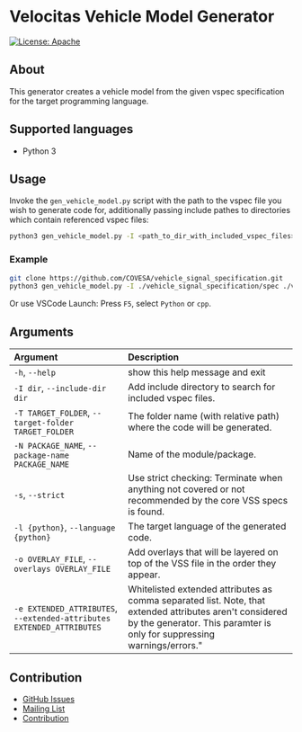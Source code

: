 # Velocitas Vehicle Model Generator

[![License: Apache](https://img.shields.io/badge/License-Apache-yellow.svg)](http://www.apache.org/licenses/LICENSE-2.0)

## About
This generator creates a vehicle model from the given vspec specification for the target programming language.

## Supported languages

* Python 3

## Usage

Invoke the `gen_vehicle_model.py` script with the path to the vspec file you wish to generate code for, additionally passing include pathes to directories which contain referenced vspec files:
```bash
python3 gen_vehicle_model.py -I <path_to_dir_with_included_vspec_files> <path_to_your_vspec_file>
```

### Example
```bash
git clone https://github.com/COVESA/vehicle_signal_specification.git
python3 gen_vehicle_model.py -I ./vehicle_signal_specification/spec ./vehicle_signal_specification/spec/VehicleSignalSpecification.vspec
```

Or use VSCode Launch: Press ```F5```, select ```Python``` or ```cpp```.

## Arguments

| Argument                                          | Description                                                                                                  |
|:--------------------------------------------------|:-------------------------------------------------------------------------------------------------------------|
`-h`, `--help`                                      | show this help message and exit
`-I dir`, `--include-dir dir`                       | Add include directory to search for included vspec files.
`-T TARGET_FOLDER`, `--target-folder TARGET_FOLDER` | The folder name (with relative path) where the code will be generated.
`-N PACKAGE_NAME`, `--package-name PACKAGE_NAME`                | Name of the module/package.
`-s`, `--strict`                                    | Use strict checking: Terminate when anything not covered or not recommended by the core VSS specs is found.
`-l {python}`, `--language {python}`                | The target language of the generated code.
`-o OVERLAY_FILE`, `--overlays OVERLAY_FILE`        | Add overlays that will be layered on top of the VSS file in the order they appear.
`-e EXTENDED_ATTRIBUTES`,<br>`--extended-attributes EXTENDED_ATTRIBUTES` | Whitelisted extended attributes as comma separated list. Note, that extended attributes aren't considered by the generator. This paramter is only for suppressing warnings/errors."

## Contribution
- [GitHub Issues](https://github.com/eclipse-velocitas/vehicle-model-generator/issues)
- [Mailing List](https://accounts.eclipse.org/mailing-list/velocitas-dev)
- [Contribution](./CONTRIBUTING.md)
